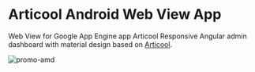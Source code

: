 # Articool Android Web View App

Web View for Google App Engine app Articool
Responsive Angular admin dashboard with material design based on
[Articool](https://articooldev.appspot.com).

![promo-amd](screenshots/scr.png)


